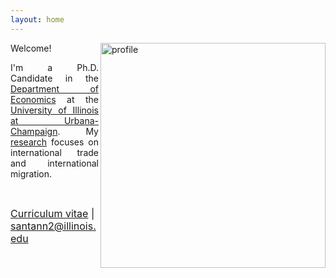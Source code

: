 ```yaml
---
layout: home
---
```


 <style>
   p.ex1 {
     max-width: 310px;
    }
 </style>

   <img src="./files/profile_c.jpg" alt="profile" style="width: 360px;" align="right" />

Welcome! <br/>
<p style="text-align:justify" class="ex1">I'm a Ph.D. Candidate in the <a href="http://www.economics.illinois.edu" target="_blank">Department of Economics</a> at the <a href="https://illinois.edu/" target="_blank">University of Illinois at Urbana-Champaign</a>. My <a class="page-link" href="/research/">research</a> focuses on international trade and international migration.</p> <br/>

<p align="left"><font size="3"> <a class="page-link" href="/files/vpsantanna_CV.pdf"><i class="fa fa-file-pdf-o"></i> Curriculum vitae</a> | <a href="mailto:santann2@illinois.edu"> <i class="fa fa-envelope"></i> santann2@illinois.edu</a> </font></p>

